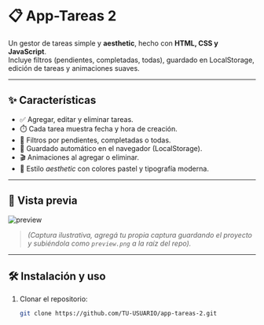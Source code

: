 # 📋 App-Tareas 2

Un gestor de tareas simple y **aesthetic**, hecho con **HTML, CSS y JavaScript**.  
Incluye filtros (pendientes, completadas, todas), guardado en LocalStorage, edición de tareas y animaciones suaves.

---

## ✨ Características

- ✅ Agregar, editar y eliminar tareas.  
- ⏱️ Cada tarea muestra fecha y hora de creación.  
- 🎯 Filtros por pendientes, completadas o todas.  
- 💾 Guardado automático en el navegador (LocalStorage).  
- 🎬 Animaciones al agregar o eliminar.  
- 🎨 Estilo *aesthetic* con colores pastel y tipografía moderna.  

---

## 🚀 Vista previa

![preview](./preview.png)

> *(Captura ilustrativa, agregá tu propia captura guardando el proyecto y subiéndola como `preview.png` a la raíz del repo).*

---

## 🛠️ Instalación y uso

1. Clonar el repositorio:
   ```bash
   git clone https://github.com/TU-USUARIO/app-tareas-2.git
